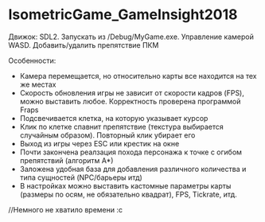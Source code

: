 # IsometricGame_GameInsight2018

Движок: SDL2.
Запускать из /Debug/MyGame.exe. Управление камерой WASD. Добавить/удалить препятствие ПКМ

Особенности:
* Камера перемещается, но относительно карты все находится на тех же местах
* Скорость обновления игры не зависит от скорости кадров (FPS), можно выставить любое. Корректность проверена программой Fraps
* Подсвечивается клетка, на которую указывает курсор
* Клик по клетке спавнит препятствие (текстура выбирается случайным образом). Повторный клик убирает его
* Выход из игры через ESC или крестик на окне
* Почти закончена реалзация похода персонажа к точке с огибом препятствий (алгоритм А*)
* Заложена удобная база для добавления различного количества и типа сущностей (NPC/барьеры итд)
* В настройках можно выставить кастомные параметры карты (размеры по осям, не обязательно квадрат), FPS, Tickrate, итд.

//Немного не хватило времени :с

